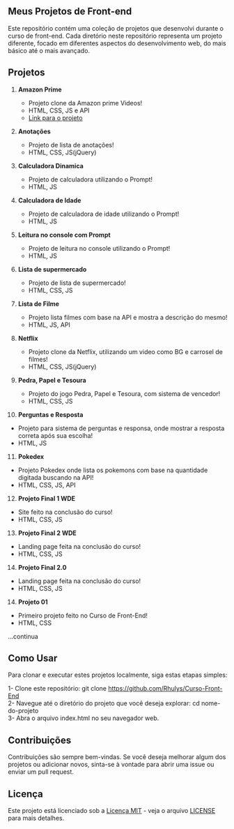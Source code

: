 ## **Meus Projetos de Front-end**

Este repositório contém uma coleção de projetos que desenvolvi durante o curso de front-end. Cada diretório neste repositório representa um projeto diferente, focado em diferentes aspectos do desenvolvimento web, do mais básico até o mais avançado.
## **Projetos**

1. **Amazon Prime**
   - Projeto clone da Amazon prime Videos!
   - HTML, CSS, JS e API
   - [Link para o projeto](https://www.linkedin.com/feed/update/urn:li:ugcPost:7209572936578408449/)
     
2. **Anotações**
   - Projeto de lista de anotações!
   - HTML, CSS, JS(jQuery)
     
3. **Calculadora Dinamica**
   - Projeto de calculadora utilizando o Prompt!
   - HTML, JS
     
4. **Calculadora de Idade**
   - Projeto de calculadora de idade utilizando o Prompt!
   - HTML, JS
     
5. **Leitura no console com Prompt**
   - Projeto de leitura no console utilizando o Prompt!
   - HTML, JS
     
6. **Lista de supermercado**
   - Projeto de lista de supermercado!
   - HTML, CSS, JS
     
7. **Lista de Filme**
   - Projeto lista filmes com base na API e mostra a descrição do mesmo!
   - HTML, JS, API
  
8. **Netflix**
   - Projeto clone da Netflix, utilizando um video como BG e carrosel de filmes!
   - HTML, CSS, JS(jQuery)
  
9. **Pedra, Papel e Tesoura**
   - Projeto do jogo Pedra, Papel e Tesoura, com sistema de vencedor!
   - HTML, CSS, JS
  
10. **Perguntas e Resposta**
   - Projeto para sistema de perguntas e responsa, onde mostrar a resposta correta após sua escolha!
   - HTML, JS
  
11. **Pokedex**
   - Projeto Pokedex onde lista os pokemons com base na quantidade digitada buscando na API!
   - HTML, CSS, JS, API
  
12. **Projeto Final 1 WDE**
   - Site feito na conclusão do curso!
   - HTML, CSS, JS
  
13. **Projeto Final 2 WDE**
   - Landing page feita na conclusão do curso!
   - HTML, CSS, JS
  
14. **Projeto Final 2.0**
   - Landing page feita na conclusão do curso!
   - HTML, CSS, JS
  
14. **Projeto 01**
   - Primeiro projeto feito no Curso de Front-End!
   - HTML, CSS
  
...continua

## **Como Usar**
Para clonar e executar estes projetos localmente, siga estas etapas simples:

1- Clone este repositório: git clone https://github.com/Rhulys/Curso-Front-End   
2- Navegue até o diretório do projeto que você deseja explorar: cd nome-do-projeto   
3- Abra o arquivo index.html no seu navegador web.

## **Contribuições**  
Contribuições são sempre bem-vindas. Se você deseja melhorar algum dos projetos ou adicionar novos, sinta-se à vontade para abrir uma issue ou enviar um pull request.

## **Licença**  
Este projeto está licenciado sob a [Licença MIT](https://opensource.org/licenses/MIT) - veja o arquivo [LICENSE](/LICENSE) para mais detalhes.
